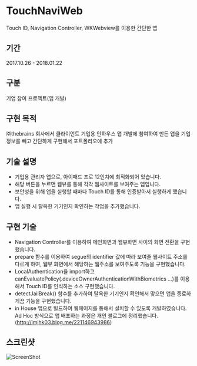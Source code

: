 # TouchNaviWeb
Touch ID, Navigation Controller, WKWebview를 이용한 간단한 앱

## 기간
2017.10.26 - 2018.01.22

## 구분
기업 참여 프로젝트(앱 개발)

## 구현 목적
㈜thebrains 회사에서 클라이언트 기업용 인하우스 앱 개발에 참여하여 만든 앱을 기업 정보를 빼고 간단하게 구현해서 포트폴리오에 추가

## 기술 설명
- 기업용 관리자 앱으로, 아이패드 프로 12인치에 최적화되어 있습니다.
- 해당 버튼을 누르면 웹뷰를 통해 각각 웹사이트를 보여주는 앱입니다.
- 보안성을 위해 앱을 실행할 때마다 Touch ID를 통해 인증받아서 실행하게 했습니다.
- 앱 실행 시 탈옥한 기기인지 확인하는 작업을 추가했습니다.

## 구현 기술
- Navigation Controller를 이용하여 메인화면과 웹뷰화면 사이의 화면 전환을 구현했습니다.
- prepare 함수를 이용하여 segue의 identifier 값에 따라 보여줄 웹사이트 주소를 다르게 하여, 웹뷰 화면에서 해당하는 웹주소를 보여주도록 기능을 구현했습니다.
- LocalAuthentication을 import하고 canEvaluatePolicy(.deviceOwnerAuthenticationWithBiometrics ...)를 이용해서 Touch ID를 인식하는 소스 구현했습니다.
- detectJailBreak() 함수를 추가하여 탈옥한 기기인지 확인해서 맞으면 앱을 종료하게끔 기능을 구현했습니다.
- in House 앱으로 빌드하여 웹페이지를 통해서 설치할 수 있도록 개발하였습니다. Ad Hoc 방식으로 앱 배포하는 과정은 개인 블로그에 정리했습니다.
(http://imjhk03.blog.me/221146943986)

## 스크린샷
![ScreenShot](https://user-images.githubusercontent.com/28954046/35428132-cc06570c-02b0-11e8-8408-b5994912c882.png)
